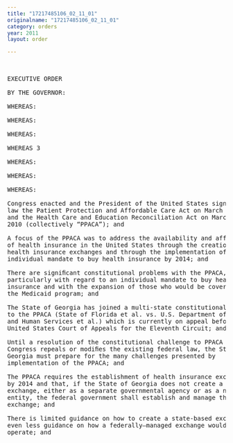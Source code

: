 ```yaml
---
title: "17217485106_02_11_01"
originalname: "17217485106_02_11_01"
category: orders
year: 2011
layout: order

---
```

<pre>
 

EXECUTIVE ORDER

BY THE GOVERNOR:

WHEREAS:

WHEREAS:

WHEREAS:

WHEREAS 3

WHEREAS:

WHEREAS:

WHEREAS:

Congress enacted and the President of the United States signed into
law the Patient Protection and Affordable Care Act on March 23, 2010
and the Health Care and Education Reconciliation Act on March 30,
2010 (collectively “PPACA”); and

A focus of the PPACA was to address the availability and affordability
of health insurance in the United States through the creation of various
health insurance exchanges and through the implementation of an
individual mandate to buy health insurance by 2014; and

There are signiﬁcant constitutional problems with the PPACA,
particularly with regard to an individual mandate to buy health
insurance and with the expansion of those who would be covered by
the Medicaid program; and

The State of Georgia has joined a multi-state constitutional challenge
to the PPACA (State of Florida et al. vs. U.S. Department of Health
and Human Services et al.) which is currently on appeal before the
United States Court of Appeals for the Eleventh Circuit; and

Until a resolution of the constitutional challenge to PPACA or until
Congress repeals or modiﬁes the existing federal law, the State of
Georgia must prepare for the many challenges presented by
implementation of the PPACA; and

The PPACA requires the establishment of health insurance exchanges
by 2014 and that, if the State of Georgia does not create a state-run
exchange, either as a separate governmental agency or as a non-proﬁt
entity, the federal government shall establish and manage the
exchange; and

There is limited guidance on how to create a state-based exchange and
even less guidance on how a federally—managed exchange would
operate; and

</pre>
